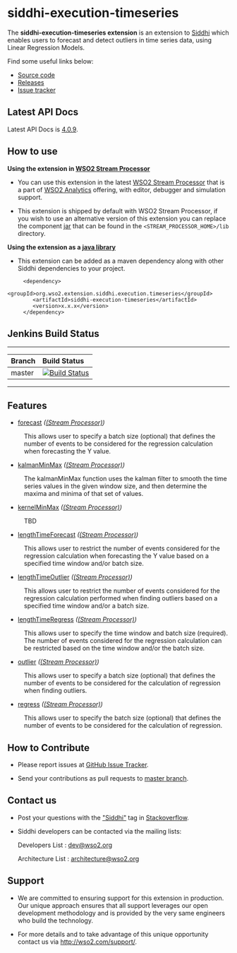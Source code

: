 siddhi-execution-timeseries
======================================

The **siddhi-execution-timeseries extension** is an extension to <a target="_blank" href="https://wso2.github.io/siddhi">Siddhi</a> 
which enables users to forecast and detect outliers in time series data, using Linear Regression Models.

Find some useful links below:

* <a target="_blank" href="https://github.com/wso2-extensions/siddhi-execution-timeseries">Source code</a>
* <a target="_blank" href="https://github.com/wso2-extensions/siddhi-execution-timeseries/releases">Releases</a>
* <a target="_blank" href="https://github.com/wso2-extensions/siddhi-execution-timeseries/issues">Issue tracker</a>

## Latest API Docs 

Latest API Docs is <a target="_blank" href="https://wso2-extensions.github.io/siddhi-execution-timeseries/api/4.0.9">4.0.9</a>.

## How to use 

**Using the extension in <a target="_blank" href="https://github.com/wso2/product-sp">WSO2 Stream Processor</a>**

* You can use this extension in the latest <a target="_blank" href="https://github.com/wso2/product-sp/releases">WSO2 Stream Processor</a> that is a part of <a target="_blank" href="http://wso2.com/analytics?utm_source=gitanalytics&utm_campaign=gitanalytics_Jul17">WSO2 Analytics</a> offering, with editor, debugger and simulation support. 

* This extension is shipped by default with WSO2 Stream Processor, if you wish to use an alternative version of this 
extension you can replace the component <a target="_blank" href="https://github
.com/wso2-extensions/siddhi-execution-timeseries/releases">jar</a> that can be found in the `<STREAM_PROCESSOR_HOME>/lib` directory.

**Using the extension as a <a target="_blank" href="https://wso2.github.io/siddhi/documentation/running-as-a-java-library">java library</a>**

* This extension can be added as a maven dependency along with other Siddhi dependencies to your project.

```
     <dependency>
        <groupId>org.wso2.extension.siddhi.execution.timeseries</groupId>
        <artifactId>siddhi-execution-timeseries</artifactId>
        <version>x.x.x</version>
     </dependency>
```

## Jenkins Build Status

---

|  Branch | Build Status |
| :------ |:------------ | 
| master  | [![Build Status](https://wso2.org/jenkins/job/siddhi/job/siddhi-execution-timeseries/badge/icon)](https://wso2.org/jenkins/job/siddhi/job/siddhi-execution-timeseries/) |

---

## Features

* <a target="_blank" href="https://wso2-extensions.github.io/siddhi-execution-timeseries/api/4.0.9/#forecast-stream-processor">forecast</a> *(<a target="_blank" href="https://wso2.github.io/siddhi/documentation/siddhi-4.0/#stream-processor">(Stream Processor)</a>)*<br><div style="padding-left: 1em;"><p>This allows user to specify a batch size (optional) that defines the number of events to be considered for the regression calculation when forecasting the Y value.</p></div>
* <a target="_blank" href="https://wso2-extensions.github.io/siddhi-execution-timeseries/api/4.0.9/#kalmanminmax-stream-processor">kalmanMinMax</a> *(<a target="_blank" href="https://wso2.github.io/siddhi/documentation/siddhi-4.0/#stream-processor">(Stream Processor)</a>)*<br><div style="padding-left: 1em;"><p>The kalmanMinMax function uses the kalman filter to smooth the time series values in the given window size, and then determine the maxima and minima of that set of values.</p></div>
* <a target="_blank" href="https://wso2-extensions.github.io/siddhi-execution-timeseries/api/4.0.9/#kernelminmax-stream-processor">kernelMinMax</a> *(<a target="_blank" href="https://wso2.github.io/siddhi/documentation/siddhi-4.0/#stream-processor">(Stream Processor)</a>)*<br><div style="padding-left: 1em;"><p>TBD</p></div>
* <a target="_blank" href="https://wso2-extensions.github.io/siddhi-execution-timeseries/api/4.0.9/#lengthtimeforecast-stream-processor">lengthTimeForecast</a> *(<a target="_blank" href="https://wso2.github.io/siddhi/documentation/siddhi-4.0/#stream-processor">(Stream Processor)</a>)*<br><div style="padding-left: 1em;"><p>This allows user to restrict the number of events considered for the regression calculation when forecasting the Y value based on a specified time window and/or batch size.</p></div>
* <a target="_blank" href="https://wso2-extensions.github.io/siddhi-execution-timeseries/api/4.0.9/#lengthtimeoutlier-stream-processor">lengthTimeOutlier</a> *(<a target="_blank" href="https://wso2.github.io/siddhi/documentation/siddhi-4.0/#stream-processor">(Stream Processor)</a>)*<br><div style="padding-left: 1em;"><p>This allows user to restrict the number of events considered for the regression calculation performed when finding outliers based on a specified time window and/or a batch size.</p></div>
* <a target="_blank" href="https://wso2-extensions.github.io/siddhi-execution-timeseries/api/4.0.9/#lengthtimeregress-stream-processor">lengthTimeRegress</a> *(<a target="_blank" href="https://wso2.github.io/siddhi/documentation/siddhi-4.0/#stream-processor">(Stream Processor)</a>)*<br><div style="padding-left: 1em;"><p>This allows user to specify the time window and batch size (required). The number of events considered for the regression calculation can be restricted based on the time window and/or the batch size.</p></div>
* <a target="_blank" href="https://wso2-extensions.github.io/siddhi-execution-timeseries/api/4.0.9/#outlier-stream-processor">outlier</a> *(<a target="_blank" href="https://wso2.github.io/siddhi/documentation/siddhi-4.0/#stream-processor">(Stream Processor)</a>)*<br><div style="padding-left: 1em;"><p>This allows user to specify a batch size (optional) that defines the number of events to be considered for the calculation of regression when finding outliers.</p></div>
* <a target="_blank" href="https://wso2-extensions.github.io/siddhi-execution-timeseries/api/4.0.9/#regress-stream-processor">regress</a> *(<a target="_blank" href="https://wso2.github.io/siddhi/documentation/siddhi-4.0/#stream-processor">(Stream Processor)</a>)*<br><div style="padding-left: 1em;"><p>This allows user to specify the batch size (optional) that defines the number of events to be considered for the calculation of regression.</p></div>

## How to Contribute
 
  * Please report issues at <a target="_blank" href="https://github.com/wso2-extensions/siddhi-execution-timeseries/issues">GitHub 
  Issue
   Tracker</a>.
  
  * Send your contributions as pull requests to <a target="_blank" href="https://github
  .com/wso2-extensions/siddhi-execution-timeseries/tree/master">master branch</a>. 
 
## Contact us 

 * Post your questions with the <a target="_blank" href="http://stackoverflow.com/search?q=siddhi">"Siddhi"</a> tag in <a target="_blank" href="http://stackoverflow.com/search?q=siddhi">Stackoverflow</a>. 
 
 * Siddhi developers can be contacted via the mailing lists:
 
    Developers List   : [dev@wso2.org](mailto:dev@wso2.org)
    
    Architecture List : [architecture@wso2.org](mailto:architecture@wso2.org)
 
## Support 

* We are committed to ensuring support for this extension in production. Our unique approach ensures that all support leverages our open development methodology and is provided by the very same engineers who build the technology. 

* For more details and to take advantage of this unique opportunity contact us via <a target="_blank" href="http://wso2.com/support?utm_source=gitanalytics&utm_campaign=gitanalytics_Jul17">http://wso2.com/support/</a>. 
